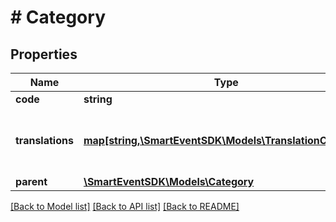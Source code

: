 # # Category

## Properties

Name | Type | Description | Notes
------------ | ------------- | ------------- | -------------
**code** | **string** |  | [optional] 
**translations** | [**map[string,\SmartEventSDK\Models\TranslationCategory]**](TranslationCategory.md) | Keys reference to locale of a translation | [optional] 
**parent** | [**\SmartEventSDK\Models\Category**](Category.md) |  | [optional] 

[[Back to Model list]](../../README.md#documentation-for-models) [[Back to API list]](../../README.md#documentation-for-api-endpoints) [[Back to README]](../../README.md)


